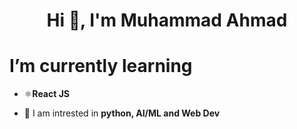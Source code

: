 <h1 align="center">Hi 👋, I'm Muhammad Ahmad</h1>

# I’m currently learning
- ⚛️**React JS**
  
- 👀 I am intrested in **python, AI/ML and Web Dev**

<!--
**tryAhmad/tryAhmad** is a ✨ _special_ ✨ repository because its `README.md` (this file) appears on your GitHub profile.

Here are some ideas to get you started:

- 🔭 I’m currently working on ...
- 🌱 I’m currently learning ...
- 👯 I’m looking to collaborate on ...
- 🤔 I’m looking for help with ...
- 💬 Ask me about ...
- 📫 How to reach me: ...
- 😄 Pronouns: ...
- ⚡ Fun fact: ...
-->
